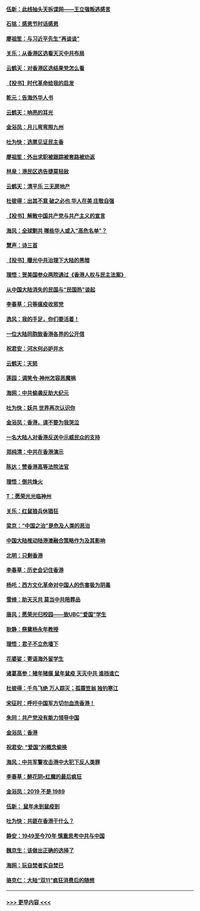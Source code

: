 #### [伍新：此线抽头天拆谍网——王立强叛逃感言](../pages/nsc993/n11687981.md?t=11290922) 
#### [石铭：感恩节时话感恩](../pages/nsc993/n11687568.md?t=11290922) 
#### [廖祖笙：与习近平先生“再谈谈”](../pages/nsc993/n11687005.md?t=11290922) 
#### [关乐：从香港区选看天灭中共布局](../pages/nsc993/n11686647.md?t=11290922) 
#### [云鹤天：对香港区选结果党怎么看](../pages/nsc993/n11686216.md?t=11290922) 
#### [【投书】时代革命给我的启发](../pages/nsc993/n11684287.md?t=11290922) 
#### [乾元：告海外华人书](../pages/nsc993/n11684044.md?t=11290922) 
#### [云鹤天：响亮的耳光](../pages/nsc993/n11684254.md?t=11290922) 
#### [金浴凤：月儿弯弯照九州](../pages/nsc993/n11684231.md?t=11290922) 
#### [吐为快：选票见证民主香](../pages/nsc993/n11684206.md?t=11290922) 
#### [廖祖笙：外出求职被跟踪被套路被劝返](../pages/nsc993/n11683874.md?t=11290922) 
#### [林泉：港民区选告捷莫轻敌](../pages/nsc993/n11683930.md?t=11290922) 
#### [云鹤天：清平乐 三无房地产](../pages/nsc993/n11681521.md?t=11290922) 
#### [杜彼得：出其不意 破之必也 华人在美 庄敬自强](../pages/nsc993/n11679554.md?t=11290922) 
#### [【投书】解散中国共产党与共产主义的宣言](../pages/nsc993/n11679177.md?t=11290922) 
#### [海风：全球剿共 哪些华人或入“高危名单”？](../pages/nsc993/n11678617.md?t=11290922) 
#### [慧声：诗三首](../pages/nsc993/n11678848.md?t=11290922) 
#### [【投书】曝光中共治理下大陆的黑暗](../pages/nsc993/n11678674.md?t=11290922) 
#### [理悟：贺美国参众两院通过《香港人权与民主法案》](../pages/nsc993/n11678104.md?t=11290922) 
#### [从中国大陆消失的民国与“民国热”谈起](../pages/nsc993/n11678075.md?t=11290922) 
#### [李春草：只等瘟疫收邪党](../pages/nsc993/n11677308.md?t=11290922) 
#### [逸风：我的手足，你们要活着！](../pages/nsc993/n11676352.md?t=11290922) 
#### [一位大陆同胞致香港各界的公开信](../pages/nsc993/n11675761.md?t=11290922) 
#### [祝君安：河水何必妒井水](../pages/nsc993/n11675746.md?t=11290922) 
#### [云鹤天：天怒](../pages/nsc993/n11675718.md?t=11290922) 
#### [莲园：调笑令‧神州怎容恶魔祸](../pages/nsc993/n11675648.md?t=11290922) 
#### [海网：中共偷袭反助大纪元](../pages/nsc993/n11673515.md?t=11290922) 
#### [吐为快：妖共 世界再次认识你](../pages/nsc993/n11673506.md?t=11290922) 
#### [金浴凤：香港，请不要为我哭泣](../pages/nsc993/n11673248.md?t=11290922) 
#### [一名大陆人对香港反送中示威民众的支持](../pages/nsc993/n11672615.md?t=11290922) 
#### [郑纯清：中共在香港演示](../pages/nsc993/n11670539.md?t=11290922) 
#### [陈达：赞香港高等法院法官](../pages/nsc993/n11669542.md?t=11290922) 
#### [理悟：倒共烽火](../pages/nsc993/n11668844.md?t=11290922) 
#### [T：愿荣光光临神州](../pages/nsc993/n11668421.md?t=11290922) 
#### [关乐：红鼠狼兵休猖狂](../pages/nsc993/n11668378.md?t=11290922) 
#### [梁京：“中国之治”是危及人类的恶治](../pages/nsc993/n11668328.md?t=11290922) 
#### [中国大陆推动陆港澳融合策略作为及其影响](../pages/nsc993/n11668157.md?t=11290922) 
#### [北明：只剩香港](../pages/nsc993/n11668002.md?t=11290922) 
#### [李春草：历史会记住香港](../pages/nsc993/n11667927.md?t=11290922) 
#### [杨吒：西方文化革命对中国人的伤害极为阴毒](../pages/nsc993/n11664521.md?t=11290922) 
#### [雪绮：助天灭共 莫当中共陪葬品](../pages/nsc993/n11662650.md?t=11290922) 
#### [唐风：愿荣光归校园——致UBC“爱国”学生](../pages/nsc993/n11662194.md?t=11290922) 
#### [耿静：祭奠杨永年教授](../pages/nsc993/n11662514.md?t=11290922) 
#### [理悟：君子不立危墙下](../pages/nsc993/n11662172.md?t=11290922) 
#### [花婆娑：寄语海外留学生](../pages/nsc993/n11662121.md?t=11290922) 
#### [诸葛高参：猪年猪瘟 鼠年鼠疫 天灭中共 谁挡谁亡](../pages/nsc993/n11661980.md?t=11290922) 
#### [杜彼得：千鸟飞绝 万人踪灭；孤蓑笠翁 独钓寒江](../pages/nsc993/n11661170.md?t=11290922) 
#### [宋征时：呼吁中国军方切勿血洗香港！](../pages/nsc993/n11415318.md?t=11290922) 
#### [朱同：共产党没有能力领导中国](../pages/nsc993/n11660421.md?t=11290922) 
#### [金浴凤：香港](../pages/nsc993/n11660419.md?t=11290922) 
#### [祝君安: “爱国”的概念偷换](../pages/nsc993/n11659706.md?t=11290922) 
#### [海风：中共军警攻击港中大犯下反人类罪](../pages/nsc993/n11659632.md?t=11290922) 
#### [李春草：醉花阴•红魔的最后疯狂](../pages/nsc993/n11659287.md?t=11290922) 
#### [金浴凤：2019 不是 1989](../pages/nsc993/n11657663.md?t=11290922) 
#### [伍新： 鼠年未到鼠疫到](../pages/nsc993/n11655098.md?t=11290922) 
#### [吐为快：共匪在香港干什么？](../pages/nsc993/n11654891.md?t=11290922) 
#### [静安：1949至今70年 慎重思考中共与中国](../pages/nsc993/n11651244.md?t=11290922) 
#### [魏京生：该做出正确的选择了](../pages/nsc993/n11653084.md?t=11290922) 
#### [海网：玩自焚者实自焚已](../pages/nsc993/n11652423.md?t=11290922) 
#### [骆克仁：大陆“双11”疯狂消费后的随想](../pages/nsc993/n11652305.md?t=11290922) 

----
#### [ >>> 更早内容 <<< ](../indexes/nsc993-earlier.md)
